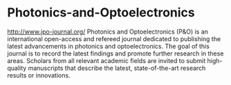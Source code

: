 Photonics-and-Optoelectronics
=============================

http://www.jpo-journal.org/
Photonics and Optoelectronics (P&amp;O) is an international open-access and refereed journal dedicated to publishing the latest advancements in photonics and optoelectronics. The goal of this journal is to record the latest findings and promote further research in these areas. Scholars from all relevant academic fields are invited to submit high-quality manuscripts that describe the latest, state-of-the-art research results or innovations.
